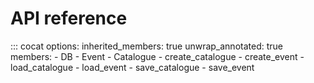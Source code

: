 # API reference

::: cocat
    options:
      inherited_members: true
      unwrap_annotated: true
      members:
      - DB
      - Event
      - Catalogue
      - create_catalogue
      - create_event
      - load_catalogue
      - load_event
      - save_catalogue
      - save_event
